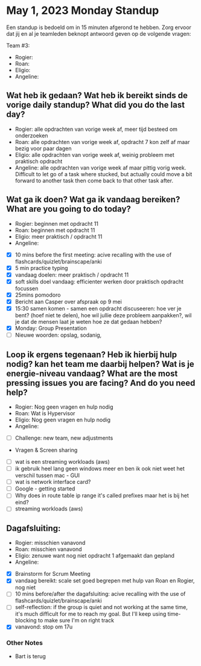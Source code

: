 # May 1, 2023 Monday Standup

Een standup is bedoeld om in 15 minuten afgerond te hebben. Zorg ervoor dat jij en al je teamleden beknopt antwoord geven op de volgende vragen:

Team #3:

- Rogier:
- Roan:
- Eligio:
- Angeline:

## Wat heb ik gedaan? Wat heb ik bereikt sinds de vorige daily standup? What did you do the last day?

- Rogier: alle opdrachten van vorige week af, meer tijd besteed om onderzoeken
- Roan: alle opdrachten van vorige week af, opdracht 7 kon zelf af maar bezig voor paar dagen
- Eligio: alle opdrachten van vorige week af, weinig probleem met praktisch opdracht
- Angeline: alle opdrachten van vorige week af maar pittig vorig week. Difficult to let go of a task where stucked, but actually could move a bit forward to another task then come back to that other task after.

## Wat ga ik doen? Wat ga ik vandaag bereiken? What are you going to do today?

- Rogier: beginnen met opdracht 11
- Roan: beginnen met opdracht 11
- Eligio: meer praktisch / opdracht 11
- Angeline:
- [x] 10 mins before the first meeting: acive recalling with the use of flashcards/quizlet/brainscape/anki
- [x] 5 min practice typing
- [x] vandaag doelen: meer praktisch / opdracht 11
- [x] soft skills doel vandaag: efficienter werken door praktisch opdracht focussen
- [x] 25mins pomodoro
- [x] Bericht aan Casper over afspraak op 9 mei
- [x] 15:30 samen komen - samen een opdracht discuseeren: hoe ver je bent? (hoef niet te delen), hoe wil jullie deze probleem aanpakken?, wil je dat de mensen laat je weten hoe ze dat gedaan hebben?
- [x] Monday: Group Presentation
- [ ] Nieuwe woorden: opslag, sodanig,

## Loop ik ergens tegenaan? Heb ik hierbij hulp nodig? kan het team me daarbij helpen? Wat is je energie-niveau vandaag? What are the most pressing issues you are facing? And do you need help?

- Rogier: Nog geen vragen en hulp nodig
- Roan: Wat is Hypervisor
- Eligio: Nog geen vragen en hulp nodig
- Angeline:
- [ ] Challenge: new team, new adjustments
- Vragen & Screen sharing
- [ ] wat is een streaming workloads (aws)
- [ ] ik gebruik heel lang geen windows meer en ben ik ook niet weet het verschil tussen mac - GUI
- [ ] wat is network interface card?
- [ ] Google - getting started
- [ ] Why does in route table ip range it's called prefixes maar het is bij het eind?
- [ ] streaming workloads (aws)

## Dagafsluiting:

- Rogier: misschien vanavond
- Roan: misschien vanavond
- Eligio: zenuwe want nog niet opdracht 1 afgemaakt dan gepland
- Angeline:
- [x] Brainstorm for Scrum Meeting
- [x] vandaag bereikt: scale set goed begrepen met hulp van Roan en Rogier, nog niet
- [ ] 10 mins before/after the dagafsluiting: acive recalling with the use of flashcards/quizlet/brainscape/anki
- [ ] self-reflection: if the group is quiet and not working at the same time, it's much difficult for me to reach my goal. But I'll keep using time-blocking to make sure I'm on right track
- [x] vanavond: stop om 17u

### Other Notes

- Bart is terug
